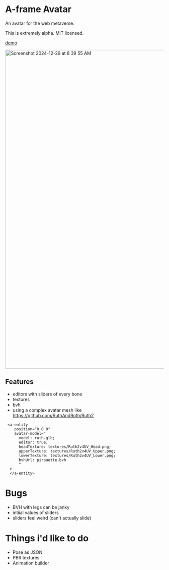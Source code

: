# A-frame Avatar

An avatar for the web metaverse.

This is extremely alpha. MIT licensed.

[demo](https://richardanaya.github.io/aframe-avatar/)

<img width="1011" alt="Screenshot 2024-12-29 at 8 39 55 AM" src="https://github.com/user-attachments/assets/fdea057d-fb8d-4d2e-b730-466cee54b274" />


## Features
* editors with sliders of every bone
* textures
* bvh
* using a complex avatar mesh like https://github.com/RuthAndRoth/Ruth2

```
 <a-entity
    position="0 0 0"
    avatar-model="
      model: ruth.glb;
      editor: true;
      headTexture: textures/Ruth2v4UV_Head.png;
      upperTexture: textures/Ruth2v4UV_Upper.png;
      lowerTexture: textures/Ruth2v4UV_Lower.png;
      bvhUrl: pirouette.bvh
      "
  >
  </a-entity>
```

# Bugs
* BVH with legs can be janky
* intiial values of sliders
* sliders feel weird (can't actually slide)

# Things i'd like to do
* Pose as JSON
* PBR textures
* Animation builder
